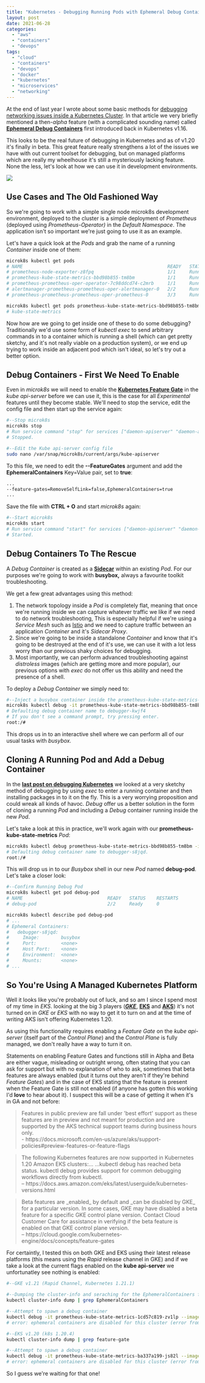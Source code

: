 ```yaml
---
title: "Kubernetes - Debugging Running Pods with Ephemeral Debug Containers"
layout: post
date: 2021-06-28
categories: 
  - "aws"
  - "containers"
  - "devops"
tags: 
  - "cloud"
  - "containers"
  - "devops"
  - "docker"
  - "kubernetes"
  - "microservices"
  - "networking"
---
```


At the end of last year I wrote about some basic methods for [debugging networking issues inside a Kubernetes Cluster](/kubernetes-tips-basic-network-debugging/). In that article we very briefly mentioned a then-_alpha_ feature (with a complicated sounding name) called **[Ephemeral Debug Containers](https://kubernetes.io/docs/tasks/debug-application-cluster/debug-running-pod/#ephemeral-container)** first introduced back in Kubernetes v1.16. 
  
This looks to be the real future of debugging in Kubernetes and as of v1.20 it's finally in beta. This great feature really strengthens a lot of the issues we have with out current toolset for debugging, but on managed platforms which are really my wheelhouse it's still a mysteriously lacking feature. None the less, let's look at how we can use it in development environments.

<img src="/assets/{{ page.path | split: '/' | last | split: '.' | first }}/01-5.png" class="scaled-img-50">

## Use Cases and The Old Fashioned Way

So we're going to work with a simple single node microk8s development environment, deployed to the cluster is a simple deployment of _Prometheus_ (deployed using _Prometheus-Operator)_ in the _Default Namespace_. The application isn't so important we're just going to use it as an example.

Let's have a quick look at the _Pods_ and grab the name of a running _Container_ inside one of them:

```bash
microk8s kubectl get pods
# NAME                                                     READY   STATUS    RESTARTS
# prometheus-node-exporter-z8fpq                           1/1     Running   0
# prometheus-kube-state-metrics-bbd98b855-tm8bm            1/1     Running   0
# prometheus-prometheus-oper-operator-7c98ddcd74-c2mrb     1/1     Running   0
# alertmanager-prometheus-prometheus-oper-alertmanager-0   2/2     Running   0
# prometheus-prometheus-prometheus-oper-prometheus-0       3/3     Running   0

microk8s kubectl get pods prometheus-kube-state-metrics-bbd98b855-tm8bm -o jsonpath='{.spec.containers[*].name}'
# kube-state-metrics

```

Now how are we going to get inside one of these to do some debugging? Traditionally we'd use some form of _kubectl exec_ to send arbitrary commands in to a container which is running a shell (which can get pretty sketchy, and it's not really viable on a production system), or we end up trying to work inside an adjacent pod which isn't ideal, so let's try out a better option.

## Debug Containers - First We Need To Enable

Even in _microk8s_ we will need to enable the **[Kubernetes Feature Gate](https://kubernetes.io/docs/reference/command-line-tools-reference/feature-gates/)** in the _kube api-server_ before we can use it, this is the case for all _Experimental_ features until they become stable. We'll need to stop the service, edit the config file and then start up the service again:

```bash
#--Stop microk8s
microk8s stop
# Run service command "stop" for services ["daemon-apiserver" "daemon-apiserver-kicker" "daemon-cluster-agent" "daemon-containerd" "daemon-control-plane-kicker" "daemon-controller-manager" "daem…
# Stopped.

#--Edit the Kube api-server config file
sudo nano /var/snap/microk8s/current/args/kube-apiserver

```

To this file, we need to edit the **\--FeatureGates** argument and add the **EphemeralContainers** Key=Value pair, set to **true**:

```bash
...
--feature-gates=RemoveSelfLink=false,EphemeralContainers=true
...
```

Save the file with **CTRL + O** and start _microk8s_ again:

```bash
#--Start microk8s
microk8s start
# Run service command "start" for services ["daemon-apiserver" "daemon-apiserver-kicker" "daemon-cluster-agent" "daemon-containerd" "daemon-control-plane-kicker" "daemon-controller-manager" "daem…
# Started.
```

## Debug Containers To The Rescue

A _Debug Container_ is created as a **[Sidecar](https://kubernetes.io/docs/concepts/workloads/pods/#how-pods-manage-multiple-containers)** within an existing _Pod_. For our purposes we're going to work with **busybox,** always a favourite toolkit troubleshooting.

We get a few great advantages using this method:

1. The network topology inside a _Pod_ is completely flat, meaning that once we're running inside we can capture whatever traffic we like if we need to do network troubleshooting, This is especially helpful if we're using a _Service Mesh_ such as [Istio](https://istio.io/) and we need to capture traffic between an application _Container_ and it's _Sidecar Proxy_.
2. Since we're going to be inside a standalone _Container_ and know that it's going to be destroyed at the end of it's use, we can use it with a lot less worry than our previous shaky choices for debugging.
3. Most importantly, we can perform advanced troubleshooting against _distroless_ images (which are getting more and more popular), our previous options with _exec_ do not offer us this ability and need the presence of a shell.

To deploy a _Debug Container_ we simply need to:

```bash
#--Inject a busybox container inside the prometheus-kube-state-metrics-bbd98b855-tm8bm Pod targeted at the kube-state-metrics Container
microk8s kubectl debug -it prometheus-kube-state-metrics-bbd98b855-tm8bm --image=busybox --target=kube-state-metrics
# Defaulting debug container name to debugger-kwjf4
# If you don't see a command prompt, try pressing enter.
root:/#
```

This drops us in to an interactive shell where we can perform all of our usual tasks with _busybox._

## Cloning A Running Pod and Add a Debug Container

In the **[last post on debugging Kubernetes](/kubernetes-tips-basic-network-debugging/)** we looked at a very sketchy method of debugging by using _exec_ to enter a running container and then installing packages in to it on the fly. This is a very worrying proposition and could wreak all kinds of havoc. _Debug_ offer us a better solution in the form of cloning a running _Pod_ and including a _Debug_ container running inside the new _Pod_.

Let's take a look at this in practice, we'll work again with our **prometheus-kube-state-metrics** _Pod_:

```bash
microk8s kubectl debug prometheus-kube-state-metrics-bbd98b855-tm8bm -it --image=busybox --share-processes --copy-to=debug-pod
# Defaulting debug container name to debugger-s8jqd.
root:/#
```

This will drop us in to our _Busybox_ shell in our new _Pod_ named **debug-pod**. Let's take a closer look:

```bash
#--Confirm Running Debug Pod
microk8s kubectl get pod debug-pod
# NAME                               READY   STATUS    RESTARTS
# debug-pod                          2/2     Ready     0

microk8s kubectl describe pod debug-pod
# ...
# Ephemeral Containers:
#   debugger-s8jqd:
#     Image:        busybox
#     Port:         <none>
#     Host Port:    <none>
#     Environment:  <none>
#     Mounts:       <none>
# ...
```

## So You're Using A Managed Kubernetes Platform

Well it looks like you're probably out of luck, and so am I since I spend most of my time in _EKS_. looking at the big 3 players (**[_GKE_](https://cloud.google.com/kubernetes-engine)**, **[EKS](https://aws.amazon.com/eks/)** and **[AKS](https://azure.microsoft.com/en-gb/services/kubernetes-service/)**) it's not turned on in _GKE_ or _EKS_ with no way to get it to turn on and at the time of writing AKS isn't offering Kubernetes 1.20.

As using this functionality requires enabling a _Feature Gate_ on the _kube api-server_ (itself part of the _Control Plane_) and the _Control Plane_ is fully managed, we don't really have a way to turn it on.

Statements on enabling Feature Gates and functions still in Alpha and Beta are either vague, misleading or outright wrong, often stating that you can ask for support but with no explanation of who to ask, sometimes that beta features are always enabled (but it turns out they aren't if they're behind _Feature Gates_) and in the case of EKS stating that the feature is present when the Feature Gate is still not enabled (if anyone has gotten this working I'd **love** to hear about it). I suspect this will be a case of getting it when it's in GA and not before:

<blockquote>
  Features in public preview are fall under 'best effort' support as these features are in preview and not meant for production and are supported by the AKS technical support teams during business hours only.
  <footer>- https://docs.microsoft.com/en-us/azure/aks/support-policies#preview-features-or-feature-flags</footer>
</blockquote>

<blockquote>
  The following Kubernetes features are now supported in Kubernetes 1.20 Amazon EKS clusters:…  
  ...kubectl debug has reached beta status. kubectl debug provides support for common debugging workflows directly from kubectl.
  <footer>– https://docs.aws.amazon.com/eks/latest/userguide/kubernetes-versions.html</footer>
  
</blockquote>

<blockquote>
  Beta features are _enabled_ by default and _can be disabled by GKE_ for a particular version. In some cases, GKE may have disabled a beta feature for a specific GKE control plane version. Contact Cloud Customer Care for assistance in verifying if the beta feature is enabled on that GKE control plane version.
  <footer>– https://cloud.google.com/kubernetes-engine/docs/concepts/feature-gates</footer>
  
</blockquote>

For certaintly, I tested this on both GKE and EKS using their latest release platforms (this means using the _Rapid_ release channel in GKE) and if we take a look at the current flags enabled on the **kube api-server** we unfortunatley see nothing is enabled:

```bash
#--GKE v1.21 (Rapid Channel, Kubernetes 1.21.1)

#--Dumping the cluster-info and seraching for the EphemeralContainers flag gets us nothing
kubectl cluster-info dump | grep EphemeralContainers

#--Attempt to spawn a debug container
kubectl debug -it prometheus-kube-state-metrics-1cd57c819-zv1lp --image=busybox --target=kube-state-metrics
# error: ephemeral containers are disabled for this cluster (error from server: "the server could not find the requested resource").
```

```bash
#--EKS v1.20 (k8s 1.20.4)
kubectl cluster-info dump | grep feature-gate

#--Attempt to spawn a debug container
kubectl debug -it prometheus-kube-state-metrics-ba337a199-js82l --image=busybox --target=kube-state-metrics
# error: ephemeral containers are disabled for this cluster (error from server: "the server could not find the requested resource").
```

So I guess we're waiting for that one!
